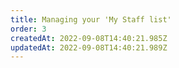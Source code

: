 ```yaml
---
title: Managing your 'My Staff list'
order: 3
createdAt: 2022-09-08T14:40:21.985Z
updatedAt: 2022-09-08T14:40:21.989Z
---
```

